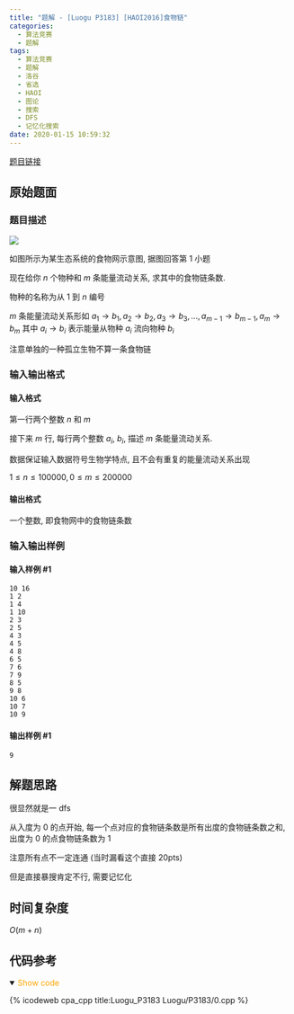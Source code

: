 ```yaml
---
title: "题解 - [Luogu P3183] [HAOI2016]食物链"
categories:
  - 算法竞赛
  - 题解
tags:
  - 算法竞赛
  - 题解
  - 洛谷
  - 省选
  - HAOI
  - 图论
  - 搜索
  - DFS
  - 记忆化搜索
date: 2020-01-15 10:59:32
---
```


[题目链接](https://www.luogu.com.cn/problem/P3183)

<!-- more -->

## 原始题面

### 题目描述

![](1.png)

如图所示为某生态系统的食物网示意图, 据图回答第 1 小题

现在给你 $n$ 个物种和 $m$ 条能量流动关系, 求其中的食物链条数.

物种的名称为从 $1$ 到 $n$ 编号

$m$ 条能量流动关系形如 $a_1\to b_1, a_2\to b_2, a_3\to b_3, ..., a_{m-1}\to b_{m-1}, a_m\to b_m$ 其中 $a_i\to b_i$ 表示能量从物种 $a_i$ 流向物种 $b_i$

注意单独的一种孤立生物不算一条食物链

### 输入输出格式

#### 输入格式

第一行两个整数 $n$ 和 $m$

接下来 $m$ 行, 每行两个整数 $a_i$, $b_i$, 描述 $m$ 条能量流动关系.

数据保证输入数据符号生物学特点, 且不会有重复的能量流动关系出现

$1\leqslant n\leqslant 100000, 0\leqslant m\leqslant 200000$

#### 输出格式

一个整数, 即食物网中的食物链条数

### 输入输出样例

#### 输入样例 #1

```input1
10 16
1 2
1 4
1 10
2 3
2 5
4 3
4 5
4 8
6 5
7 6
7 9
8 5
9 8
10 6
10 7
10 9
```

#### 输出样例 #1

```output1
9
```

## 解题思路

很显然就是一 dfs

从入度为 $0$ 的点开始, 每一个点对应的食物链条数是所有出度的食物链条数之和, 出度为 $0$ 的点食物链条数为 $1$

注意所有点不一定连通 (当时漏看这个直接 20pts)

但是直接暴搜肯定不行, 需要记忆化

## 时间复杂度

$O(m+n)$

## 代码参考

<details open>
<summary><font color='orange'>Show code</font></summary>

{% icodeweb cpa_cpp title:Luogu_P3183 Luogu/P3183/0.cpp %}

</details>
